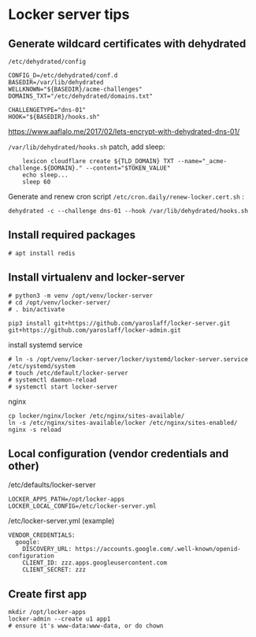 # Locker server tips

## Generate wildcard certificates with dehydrated

`/etc/dehydrated/config`
~~~
CONFIG_D=/etc/dehydrated/conf.d
BASEDIR=/var/lib/dehydrated
WELLKNOWN="${BASEDIR}/acme-challenges"
DOMAINS_TXT="/etc/dehydrated/domains.txt"

CHALLENGETYPE="dns-01"
HOOK="${BASEDIR}/hooks.sh"
~~~

https://www.aaflalo.me/2017/02/lets-encrypt-with-dehydrated-dns-01/

`/var/lib/dehydrated/hooks.sh`
patch, add sleep:
~~~
    lexicon cloudflare create ${TLD_DOMAIN} TXT --name="_acme-challenge.${DOMAIN}." --content="$TOKEN_VALUE"  
    echo sleep...
    sleep 60
~~~


Generate and renew cron script `/etc/cron.daily/renew-locker.cert.sh` :
~~~
dehydrated -c --challenge dns-01 --hook /var/lib/dehydrated/hooks.sh
~~~



## Install required packages
~~~
# apt install redis
~~~

## Install virtualenv and locker-server
~~~
# python3 -m venv /opt/venv/locker-server
# cd /opt/venv/locker-server/
# . bin/activate
~~~

~~~
pip3 install git+https://github.com/yaroslaff/locker-server.git git+https://github.com/yaroslaff/locker-admin.git
~~~

install systemd service
~~~
# ln -s /opt/venv/locker-server/locker/systemd/locker-server.service /etc/systemd/system
# touch /etc/default/locker-server
# systemctl daemon-reload
# systemctl start locker-server
~~~

nginx
~~~
cp locker/nginx/locker /etc/nginx/sites-available/
ln -s /etc/nginx/sites-available/locker /etc/nginx/sites-enabled/
nginx -s reload
~~~

## Local configuration (vendor credentials and other)

/etc/defaults/locker-server
~~~
LOCKER_APPS_PATH=/opt/locker-apps
LOCKER_LOCAL_CONFIG=/etc/locker-server.yml
~~~

/etc/locker-server.yml (example)
~~~
VENDOR_CREDENTIALS: 
  google:
    DISCOVERY_URL: https://accounts.google.com/.well-known/openid-configuration
    CLIENT_ID: zzz.apps.googleusercontent.com
    CLIENT_SECRET: zzz
~~~

## Create first app
~~~
mkdir /opt/locker-apps
locker-admin --create u1 app1
# ensure it's www-data:www-data, or do chown 
~~~